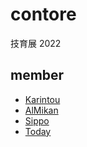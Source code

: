 # contore

技育展 2022

## member
- [Karintou](https://github.com/karintou8710)
- [AlMikan](https://github.com/Al-Mikan)
- [Sippo](https://github.com/AN-Sippo)
- [Today](https://github.com/Today017)